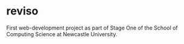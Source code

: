 # reviso
First web-development project as part of Stage One of the School of Computing Science at Newcastle University.
